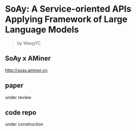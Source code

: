 # SoAy: A Service-oriented APIs Applying Framework of Large Language Models
> by WangYC
## SoAy x AMiner
http://soay.aminer.cn
## paper
under review
## code repo
under construction
